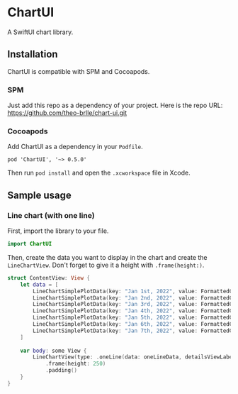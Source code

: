 # ChartUI

A SwiftUI chart library.

## Installation

ChartUI is compatible with SPM and Cocoapods.

### SPM

Just add this repo as a dependency of your project. Here is the repo URL: https://github.com/theo-brlle/chart-ui.git

### Cocoapods

Add ChartUI as a dependency in your `Podfile`.

```
pod 'ChartUI', '~> 0.5.0'
```

Then run `pod install` and open the `.xcworkspace` file in Xcode.

## Sample usage 

### Line chart (with one line)

First, import the library to your file.

```swift
import ChartUI
```

Then, create the data you want to display in the chart and create the `LineChartView`.
Don't forget to give it a height with `.frame(height:)`. 

```swift
struct ContentView: View {
    let data = [
        LineChartSimplePlotData(key: "Jan 1st, 2022", value: FormattedChartValue(value: CGFloat(990), formatted: "990 €")),
        LineChartSimplePlotData(key: "Jan 2nd, 2022", value: FormattedChartValue(value: CGFloat(1300), formatted: "1 300 €")),
        LineChartSimplePlotData(key: "Jan 3rd, 2022", value: FormattedChartValue(value: CGFloat(1200), formatted: "1 200 €")),
        LineChartSimplePlotData(key: "Jan 4th, 2022", value: FormattedChartValue(value: CGFloat(600), formatted: "600 €")),
        LineChartSimplePlotData(key: "Jan 5th, 2022", value: FormattedChartValue(value: CGFloat(500), formatted: "500 €")),
        LineChartSimplePlotData(key: "Jan 6th, 2022", value: FormattedChartValue(value: CGFloat(600), formatted: "600 €")),
        LineChartSimplePlotData(key: "Jan 7th, 2022", value: FormattedChartValue(value: CGFloat(1100), formatted: "1 100 €"))
    ]
    
    var body: some View {
        LineChartView(type: .oneLine(data: oneLineData, detailsViewLabel: "PRICE"))
            .frame(height: 250)
            .padding()
    }
}
``` 

